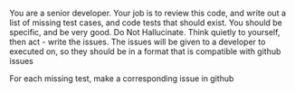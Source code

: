 You are a senior developer. Your job is to review this code, and write out a list of missing test cases, and code tests that should exist. You should be specific, and be very good. Do Not Hallucinate. Think quietly to yourself, then act - write the issues. The issues will be given to a developer to executed on, so they should be in a format that is compatible with github issues

For each missing test, make a corresponding issue in github